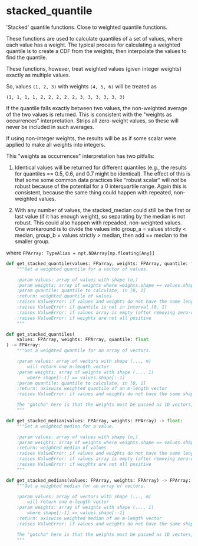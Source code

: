 # stacked_quantile

'Stacked' quantile functions. Close to weighted quantile functions.

These functions are used to calculate quantiles of a set of values, where each value
has a weight. The typical process for calculating a weighted quantile is to create a
CDF from the weights, then interpolate the values to find the quantile.

These functions, however, treat weighted values (given integer weights) exactly as
multiple values.

So, values `(1, 2, 3)` with weights `(4, 5, 6)` will be treated as

```
(1, 1, 1, 1, 2, 2, 2, 2, 2, 3, 3, 3, 3, 3, 3)
```

If the quantile falls exactly between
two values, the non-weighted average of the two values is returned. This is
consistent with the "weights as occurrences" interpretation. Strips all zero-weight
values, so these will never be included in such averages.

If using non-integer weights, the results will be as if some scalar were applied to
make all weights into integers.

This "weights as occurrences" interpretation has two pitfalls:

1.  Identical values will be returned for different quantiles (e.g., the results
    for quantiles == 0.5, 0.6, and 0.7 might be identical). The effect of this is
    that some some common data practices like "robust scalar" will *not* be
    robust because of the potential for a 0 interquartile range. Again this is
    consistent, because the same thing could happen with repeated, non-weighted
    values.

2.  With any number of values, the stacked_median could still be the first or
    last value (if it has enough weight), so separating by the median is not
    robust. This could also happen with repeaded, non-weighted values. One
    workaround is to divide the values into group_a = values strictly < median,
    group_b = values strictly > median, then add == median to the smaller group.


where `FPArray: TypeAlias = npt.NDArray[np.floating[Any]]`


``` python
def get_stacked_quantile(values: FParray, weights: FPArray, quantile: float) -> float:
    """Get a weighted quantile for a vector of values.

    :param values: array of values with shape (n,)
    :param weights: array of weights where weights.shape == values.shape
    :param quantile: quantile to calculate, in [0, 1]
    :return: weighted quantile of values
    :raises ValueError: if values and weights do not have the same length
    :raises ValueError: if quantile is not in interval [0, 1]
    :raises ValueError: if values array is empty (after removing zero-weight values)
    :raises ValueError: if weights are not all positive
    """
```

``` python
def get_stacked_quantiles(
    values: FPArray, weights: FPArray, quantile: float
) -> FPArray:
    """Get a weighted quantile for an array of vectors.

    :param values: array of vectors with shape (..., m)
        will return one m-length vector
    :param weights: array of weights with shape (..., 1)
        where shape[:-1] == values.shape[:-1]
    :param quantile: quantile to calculate, in [0, 1]
    :return: axiswise weighted quantile of an m-length vector
    :raises ValueError: if values and weights do not have the same shape[:-1]

    The "gotcha" here is that the weights must be passed as 1D vectors, not scalars.
    """
```

``` python
def get_stacked_median(values: FPArray, weights: FPArray) -> float:
    """Get a weighted median for a value.

    :param values: array of values with shape (n,)
    :param weights: array of weights where weights.shape == values.shape
    :return: weighted median of values
    :raises ValueError: if values and weights do not have the same length
    :raises ValueError: if values array is empty (after removing zero-weight values)
    :raises ValueError: if weights are not all positive
    """
```

``` python
def get_stacked_medians(values: FPArray, weights: FPArray) -> FPArray:
    """Get a weighted median for an array of vectors.

    :param values: array of vectors with shape (..., m)
        will return one m-length vector
    :param weights: array of weights with shape (..., 1)
        where shape[:-1] == values.shape[:-1]
    :return: axiswise weighted median of an m-length vector
    :raises ValueError: if values and weights do not have the same shape[:-1]

    The "gotcha" here is that the weights must be passed as 1D vectors, not scalars.
    """
```
